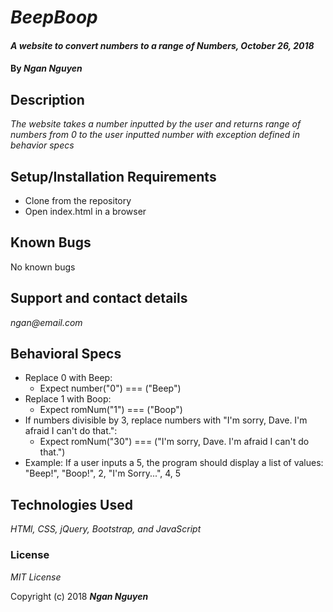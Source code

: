 # _BeepBoop_

#### _A website to convert numbers to a range of Numbers, October 26, 2018_

#### By _Ngan Nguyen_

## Description

_The website takes a number inputted by the user and returns range of numbers from 0 to the user inputted number with exception defined in behavior specs_

## Setup/Installation Requirements

* Clone from the repository
* Open index.html in a browser

## Known Bugs

No known bugs

## Support and contact details

_ngan@email.com_

## Behavioral Specs
* Replace 0 with Beep:
  * Expect number("0") === ("Beep")
* Replace 1 with Boop:
  * Expect romNum("1") === ("Boop")
* If numbers divisible by 3, replace numbers with "I'm sorry, Dave. I'm afraid I can't do that.":
  * Expect romNum("30") === ("I'm sorry, Dave. I'm afraid I can't do that.")
* Example: If a user inputs a 5, the program should display a list of values: "Beep!", "Boop!", 2, "I'm Sorry...", 4, 5



## Technologies Used

_HTMl, CSS, jQuery, Bootstrap, and JavaScript_

### License

*MIT License*

Copyright (c) 2018 **_Ngan Nguyen_**
